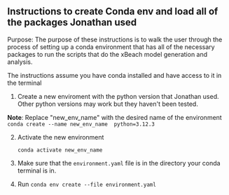 ## Instructions to create Conda env and load all of the packages Jonathan used

Purpose: The purpose of these instructions is to walk the user through the process of setting up a conda environment that has all of the necessary packages to run the scripts that do the xBeach model generation and analysis.

The instructions assume you have conda installed and have access to it in the terminal

1) Create a new enviroment with the python version that Jonathan used. Other python versions may work but they haven't been tested. 

**Note**: Replace "new_env_name" with the desired name of the environment
    ```
    conda create --name new_env_name  python=3.12.3
    ```

2) Activate the new environment
    ```
    conda activate new_env_name
    ```
3) Make sure that the ```environment.yaml``` file is in the directory your conda terminal is in.

4) Run 
    ```conda env create --file environment.yaml```